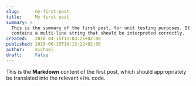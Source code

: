 ```yaml
---
slug:      my-first-post
title:     My first post
summary: >
  This is the summary of the first post, for unit testing purposes. It
  contains a multi-line string that should be interpreted correctly.
created:   2016-04-15T12:03:25+02:00
published: 2016-06-15T16:13:22+02:00
author:    michael
draft:     False
---
```

This is the **Markdown** content of the first post, which should appropriately
be translated into the relevant `HTML` code.
